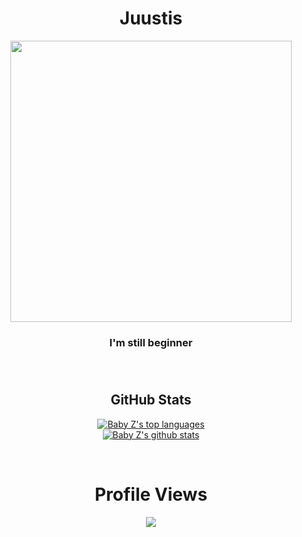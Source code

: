 <div align="center">
  <h1>Juustis</h1>
  <kbd>
  <img src="https://avatars.githubusercontent.com/u/76827725?v=4" width="450">
  </kbd>
  <h3 align="center">I'm still beginner<h3>
</div>

</BR>

</tr>

<h2 align="center">GitHub Stats</h2>
<div align="center">
  
[![Baby Z's top languages](https://github-readme-stats.vercel.app/api/top-langs/?username=Juustis&theme=blue-green)](https://github.com/Juustis)
  </BR>
[![Baby Z's github stats](https://github-readme-stats.vercel.app/api?username=Juustis&theme=blue-green)](https://github.com/Juustis)

</div>
</BR>

<div align="center">
  <h1>Profile Views</h1>
  
  <img src="https://visitor-badge.glitch.me/badge?page_id=juustis.juustis&left_color=black&right_color=%2300cc00&left_text=Profile%20Views">
</div>

<!--
**Juustis/Juustis** is a ✨ _special_ ✨ repository because its `README.md` (this file) appears on your GitHub profile.

Here are some ideas to get you started:

- 🔭 I’m currently working on ...
- 🌱 I’m currently learning ...
- 👯 I’m looking to collaborate on ...
- 🤔 I’m looking for help with ...
- 💬 Ask me about ...
- 📫 How to reach me: ...
- 😄 Pronouns: ...
- ⚡ Fun fact: ...
-->
